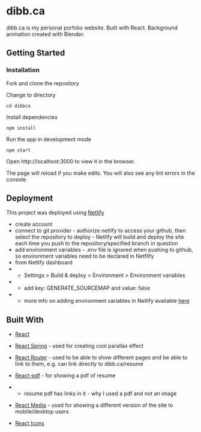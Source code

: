 # dibb.ca

dibb.ca is my personal porfolio website. Built with React. Background animation created with Blender. 

## Getting Started

### Installation

Fork and clone the repository

Change to directory 
```
cd dibbca
```

Install dependencies

```
npm install
```

Run the app in development mode
```
npm start
```

Open http://localhost:3000 to view it in the browser.

The page will reload if you make edits.
You will also see any lint errors in the console.


## Deployment

This project was deployed using [Netlify](https://www.netlify.com/)
* create account
* connect to git provider - authorize netlify to access your github, then select the repository to deploy - Netlify will build and deploy the site each time you push to the repository/specified branch in question
* add environment variables - .env file is ignored when pushing to github, so environment variables need to be declared in Netflify
* from Netlify dashboard 
* * Settings > Build & deploy > Environment > Environment variables
* * add key: GENERATE_SOURCEMAP and value: false
* * more info on adding environment variables in Netlify available [here](https://docs.netlify.com/configure-builds/environment-variables/)

## Built With

* [React](https://reactjs.org/)
* [React Spring](https://www.react-spring.io/) - used for creating cool parallax effect
* [React Router](https://reacttraining.com/react-router/web/guides/quick-start) - used to be able to show different pages and be able to link to them, e.g. can link directly to dibb.ca/resume
* [React-pdf](https://www.npmjs.com/package/react-pdf) - for showing a pdf of resume 
* * resume pdf has links in it - why I used a pdf and not an image

* [React Media](https://github.com/ReactTraining/react-media) - used for showing a different version of the site to mobile/desktop users
* [React Icons](https://react-icons.netlify.com/#/)


